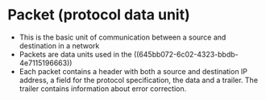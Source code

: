 # Packet (protocol data unit)
- This is the basic unit of communication between a source and destination in a network
- Packets are data units used in the ((645bb072-6c02-4323-bbdb-4e7115196663))
- Each packet contains a header with both a source and destination IP address, a field for the protocol specification, the data and a trailer. The trailer contains information about error correction.